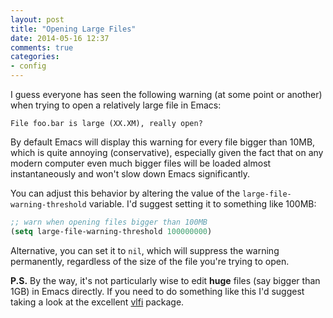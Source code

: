 ```yaml
---
layout: post
title: "Opening Large Files"
date: 2014-05-16 12:37
comments: true
categories:
- config
---
```


I guess everyone has seen the following warning (at some point or
another) when trying to open a relatively large file in Emacs:

```
File foo.bar is large (XX.XM), really open?
```

By default Emacs will display this warning for every file bigger than
10MB, which is quite annoying (conservative), especially given the
fact that on any modern computer even much bigger files will be loaded
almost instantaneously and won't slow down Emacs significantly.

You can adjust this behavior by altering the value of the
`large-file-warning-threshold` variable. I'd suggest setting it to
something like 100MB:

``` cl
;; warn when opening files bigger than 100MB
(setq large-file-warning-threshold 100000000)
```

Alternative, you can set it to `nil`, which will suppress the
warning permanently, regardless of the size of the file you're trying to open.

**P.S.** By the way, it's not particularly wise to edit **huge** files
(say bigger than 1GB) in Emacs directly.  If you need to do something
like this I'd suggest taking a look at the excellent
[vlfi](https://github.com/m00natic/vlfi) package.
